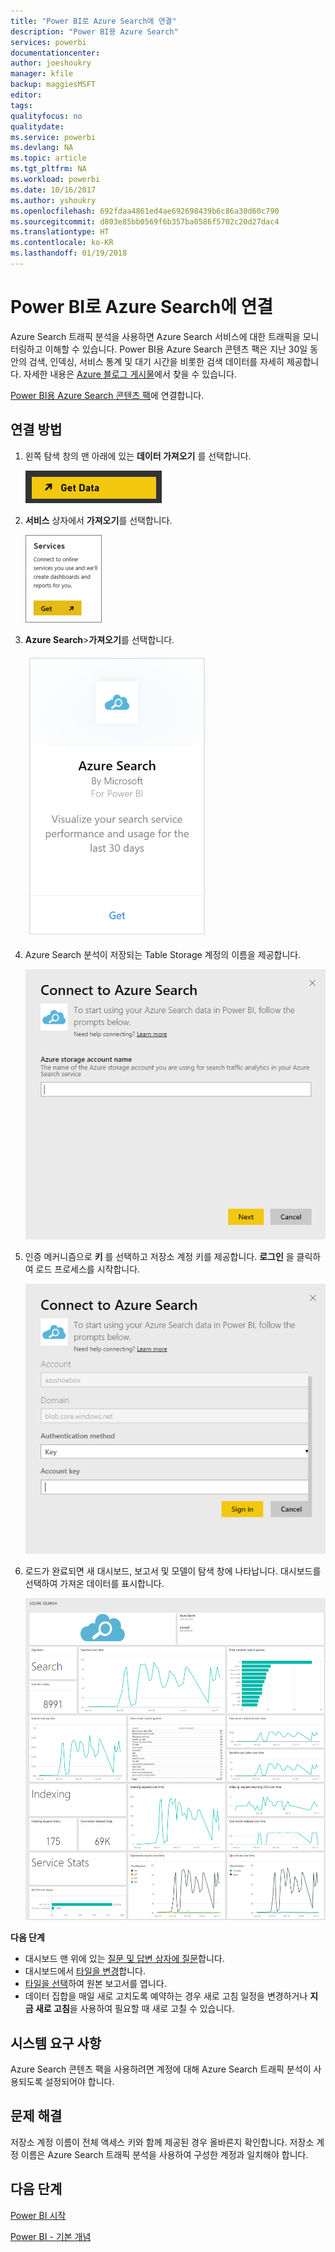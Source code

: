 ```yaml
---
title: "Power BI로 Azure Search에 연결"
description: "Power BI용 Azure Search"
services: powerbi
documentationcenter: 
author: joeshoukry
manager: kfile
backup: maggiesMSFT
editor: 
tags: 
qualityfocus: no
qualitydate: 
ms.service: powerbi
ms.devlang: NA
ms.topic: article
ms.tgt_pltfrm: NA
ms.workload: powerbi
ms.date: 10/16/2017
ms.author: yshoukry
ms.openlocfilehash: 692fdaa4861ed4ae692698439b6c86a30d60c790
ms.sourcegitcommit: d803e85bb0569f6b357ba0586f5702c20d27dac4
ms.translationtype: HT
ms.contentlocale: ko-KR
ms.lasthandoff: 01/19/2018
---
```

# <a name="connect-to-azure-search-with-power-bi"></a>Power BI로 Azure Search에 연결
Azure Search 트래픽 분석을 사용하면 Azure Search 서비스에 대한 트래픽을 모니터링하고 이해할 수 있습니다. Power BI용 Azure Search 콘텐츠 팩은 지난 30일 동안의 검색, 인덱싱, 서비스 통계 및 대기 시간을 비롯한 검색 데이터를 자세히 제공합니다. 자세한 내용은 [Azure 블로그 게시물](https://azure.microsoft.com/en-us/blog/analyzing-your-azure-search-traffic/)에서 찾을 수 있습니다.

[Power BI용 Azure Search 콘텐츠 팩](https://app.powerbi.com/getdata/services/azure-search)에 연결합니다.

## <a name="how-to-connect"></a>연결 방법
1. 왼쪽 탐색 창의 맨 아래에 있는 **데이터 가져오기** 를 선택합니다.
   
   ![](media/service-connect-to-azure-search/pbi_getdata.png) 
2. **서비스** 상자에서 **가져오기**를 선택합니다.
   
   ![](media/service-connect-to-azure-search/pbi_getservices.png) 
3. **Azure Search**\>**가져오기**를 선택합니다.
   
   ![](media/service-connect-to-azure-search/azuresearch.png)
4. Azure Search 분석이 저장되는 Table Storage 계정의 이름을 제공합니다.
   
   ![](media/service-connect-to-azure-search/params.png)
5. 인증 메커니즘으로 **키** 를 선택하고 저장소 계정 키를 제공합니다. **로그인** 을 클릭하여 로드 프로세스를 시작합니다.
   
   ![](media/service-connect-to-azure-search/creds.png)
6. 로드가 완료되면 새 대시보드, 보고서 및 모델이 탐색 창에 나타납니다. 대시보드를 선택하여 가져온 데이터를 표시합니다.
   
    ![](media/service-connect-to-azure-search/dashboard2.png)

**다음 단계**

* 대시보드 맨 위에 있는 [질문 및 답변 상자에 질문](power-bi-q-and-a.md)합니다.
* 대시보드에서 [타일을 변경](service-dashboard-edit-tile.md)합니다.
* [타일을 선택](service-dashboard-tiles.md)하여 원본 보고서를 엽니다.
* 데이터 집합을 매일 새로 고치도록 예약하는 경우 새로 고침 일정을 변경하거나 **지금 새로 고침**을 사용하여 필요할 때 새로 고칠 수 있습니다.

## <a name="system-requirements"></a>시스템 요구 사항
Azure Search 콘텐츠 팩을 사용하려면 계정에 대해 Azure Search 트래픽 분석이 사용되도록 설정되어야 합니다.

## <a name="troubleshooting"></a>문제 해결
저장소 계정 이름이 전체 액세스 키와 함께 제공된 경우 올바른지 확인합니다. 저장소 계정 이름은 Azure Search 트래픽 분석을 사용하여 구성한 계정과 일치해야 합니다.

## <a name="next-steps"></a>다음 단계
[Power BI 시작](service-get-started.md)

[Power BI - 기본 개념](service-basic-concepts.md)

